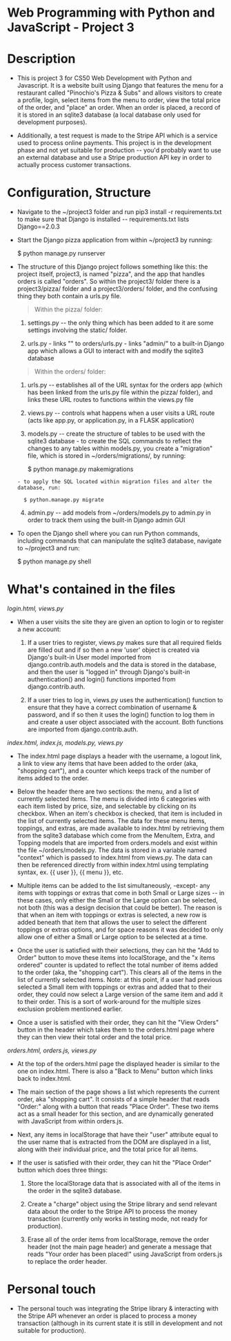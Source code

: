 # Web Programming with Python and JavaScript - Project 3

# Description

- This is project 3 for CS50 Web Development with Python and Javascript. It is a website built using Django that features the menu for a restaurant called "Pinochio's Pizza & Subs" and allows visitors to create a profile, login, select items from the menu to order, view the total price of the order, and "place" an order. When an order is placed, a record of it is stored in an sqlite3 database (a local database only used for development purposes). 

- Additionally, a test request is made to the Stripe API which is a service used to process online payments. This project is in the development phase and not yet suitable for production -- you'd probably want to use an external database and use a Stripe production API key in order to actually process customer transactions.

# Configuration, Structure

- Navigate to the ~/project3 folder and run pip3 install -r requirements.txt to make sure that Django is installed -- requirements.txt lists Django==2.0.3

- Start the Django pizza application from within ~/project3 by running:

  $ python manage.py runserver

- The structure of this Django project follows something like this: the project itself, project3, is named "pizza", and the app that handles orders is called "orders". So within the project3/ folder there is a project3/pizza/ folder and a project3/orders/ folder, and the confusing thing they both contain a urls.py file. 

  > Within the pizza/ folder:
  
    1. settings.py -- the only thing which has been added to it are some settings involving the static/ folder. 

    2. urls.py
      - links "" to orders/urls.py 
      - links "admin/" to a built-in Django app which allows a GUI to interact with and modify the sqlite3 database

  > Within the orders/ folder:
  
    1. urls.py -- establishes all of the URL syntax for the orders app (which has been linked from the urls.py file within the pizza/ folder), and links these URL routes to functions within the views.py file 

    2. views.py -- controls what happens when a user visits a URL route (acts like app.py, or application.py, in a FLASK application)

    3. models.py -- create the structure of tables to be used with the sqlite3 database
      - to create the SQL commands to reflect the changes to any tables within models.py, you create a "migration" file, which is stored in ~/orders/migrations/, by running:

        $ python manage.py makemigrations

      - to apply the SQL located within migration files and alter the database, run:

        $ python.manage.py migrate

    4. admin.py -- add models from ~/orders/models.py to admin.py in order to track them using the built-in Django admin GUI

- To open the Django shell where you can run Python commands, including commands that can manipulate the sqlite3 database, navigate to ~/project3 and run:
  
    $ python manage.py shell

# What's contained in the files

_login.html, views.py_
  - When a user visits the site they are given an option to login or to register a new account:

    1. If a user tries to register, views.py makes sure that all required fields are filled out and if so then a new 'user' object is created via Django's built-in User model imported from django.contrib.auth.models and the data is stored in the database, and then the user is "logged in" through Django's built-in authentication() and login() functions imported from django.contrib.auth.

    2. If a user tries to log in, views.py uses the authentication() function to ensure that they have a correct combination of username & password, and if so then it uses the login() function to log them in and create a user object associated with the account. Both functions are imported from django.contrib.auth.

_index.html, index.js, models.py, views.py_
  - The index.html page displays a header with the username, a logout link, a link to view any items that have been added to the order (aka, "shopping cart"), and a counter which keeps track of the number of items added to the order.

  - Below the header there are two sections: the menu, and a list of currently selected items. The menu is divided into 6 categories with each item listed by price, size, and selectable by clicking on its checkbox. When an item's checkbox is checked, that item is included in the list of currently selected items. The data for these menu items, toppings, and extras, are made available to index.html by retrieving them from the sqlite3 database which come from the MenuItem, Extra, and Topping models that are imported from orders.models and exist within the file ~/orders/models.py. The data is stored in a variable named "context" which is passed to index.html from views.py. The data can then be referenced directly from within index.html using templating syntax, ex. {{ user }}, {{ menu }}, etc.
  
  - Multiple items can be added to the list simultaneously, -except- any items with toppings or extras that come in both Small or Large sizes -- in these cases, only either the Small or the Large option can be selected, not both (this was a design decision that could be better). The reason is that when an item with toppings or extras is selected, a new row is added beneath that item that allows the user to select the different toppings or extras options, and for space reasons it was decided to only allow one of either a Small or Large option to be selected at a time.

  - Once the user is satisfied with their selections, they can hit the "Add to Order" button to move these items into localStorage, and the "x items ordered" counter is updated to reflect the total number of items added to the order (aka, the "shopping cart"). This clears all of the items in the list of currently selected items. Note: at this point, if a user had previous selected a Small item with toppings or extras and added that to their order, they could now select a Large version of the same item and add it to their order. This is a sort of work-around for the multiple sizes exclusion problem mentioned earlier.

  - Once a user is satisfied with their order, they can hit the "View Orders" button in the header which takes them to the orders.html page where they can then view their total order and the total price.

_orders.html, orders.js, views.py_
  - At the top of the orders.html page the displayed header is similar to the one on index.html. There is also a "Back to Menu" button which links back to index.html.

  - The main section of the page shows a list which represents the current order, aka "shopping cart". It consists of a simple header that reads "Order:" along with a button that reads "Place Order". These two items act as a small header for this section, and are dynamically generated with JavaScript from within orders.js. 
  
  - Next, any items in localStorage that have their "user" attribute equal to the user name that is extracted from the DOM are displayed in a list, along with their individual price, and the total price for all items. 

  - If the user is satisfied with their order, they can hit the "Place Order" button which does three things:

    1. Store the localStorage data that is associated with all of the items in the order in the sqlite3 database.

    2. Create a "charge" object using the Stripe library and send relevant data about the order to the Stripe API to process the money transaction (currently only works in testing mode, not ready for production).

    3. Erase all of the order items from localStorage, remove the order header (not the main page header) and generate a message that reads "Your order has been placed!" using JavaScript from orders.js to replace the order header.

# Personal touch

- The personal touch was integrating the Stripe library & interacting with the Stripe API whenever an order is placed to process a money transaction (although in its current state it is still in development and not suitable for production).